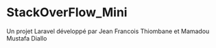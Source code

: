 # StackOverFlow_Mini
Un projet Laravel développé par Jean Francois Thiombane et Mamadou Mustafa Diallo
